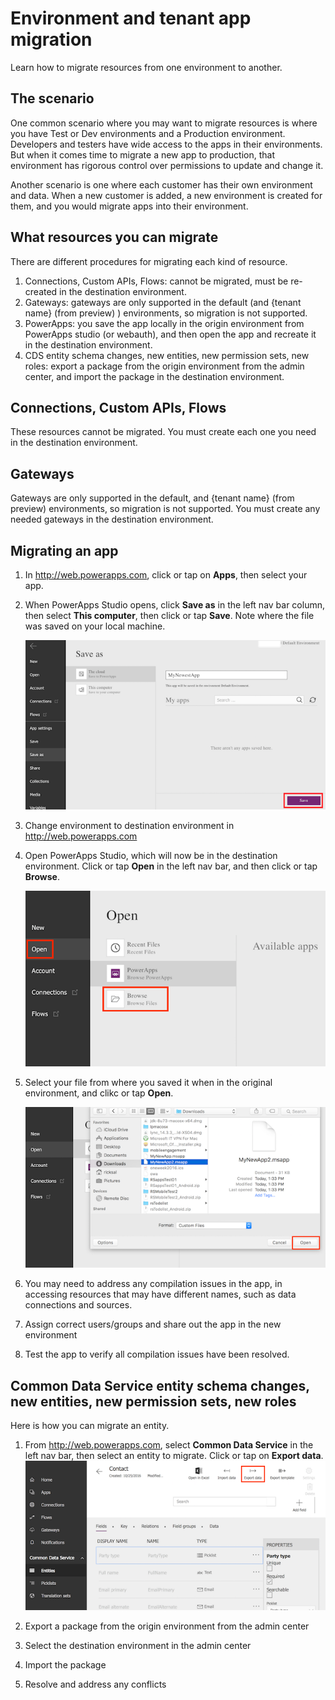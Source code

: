 <properties
	pageTitle="How to migrate PowerApps between environments and tenants | Microsoft PowerApps"
	description="How to migrate apps among environments and tenants"
	services=""
	suite="powerapps"
	documentationCenter="na"
	authors="RickSaling"
	manager="anneta"
	editor=""
	tags=""/>

<tags
   ms.service="powerapps"
   ms.devlang="na"
   ms.topic="article"
   ms.tgt_pltfrm="na"
   ms.workload="na"
   ms.date="10/25/2016"
   ms.author="ricksal"/>

# Environment and tenant app migration
Learn how to migrate resources from one environment to another.

## The scenario
One common scenario where you may want to migrate resources is where you have Test or Dev environments and a Production environment. Developers and testers have wide access to the apps in their environments. But when it comes time to migrate a new app to production, that environment has rigorous control over permissions to update and change it.

Another scenario is one where each customer has their own environment and data. When a new customer is added, a new environment is created for them, and you would migrate apps into their environment.

## What resources you can migrate

There are different procedures for migrating each kind of resource.

1.	Connections, Custom APIs, Flows: cannot be migrated, must be re-created in the destination environment.
2.  Gateways: gateways are only supported in the default (and {tenant name} (from preview) ) environments, so migration is not supported.
3.  PowerApps: you save the app locally in the origin environment from PowerApps studio (or webauth), and then open the app and recreate it in the destination environment.
4.  CDS entity schema changes, new entities, new permission sets, new roles: export a package from the origin environment from the admin center, and import the package in the destination environment.

##  Connections, Custom APIs, Flows

These resources cannot be migrated. You must create each one you need in the destination environment.

## Gateways

Gateways are only supported in the default, and {tenant name} (from preview)  environments, so migration is not supported. You must create any needed gateways in the destination environment.


## Migrating an app

1. In http://web.powerapps.com, click or tap on **Apps**, then select your app.

2. When PowerApps Studio opens, click **Save as** in the left nav bar column, then select **This computer**, then click or tap **Save**. Note where the file was saved on your local machine.

	![](./media/environment-and-tenant-app-migration/save-app.png)

3. Change environment to destination environment in http://web.powerapps.com

4. Open PowerApps Studio, which will now be in the destination environment. Click or tap **Open** in the left nav bar, and then click or tap **Browse**.

	![](./media/environment-and-tenant-app-migration/open-app.png)

5. Select your file from where you saved it when in the original environment, and clikc or tap **Open**.

	![](./media/environment-and-tenant-app-migration/save-new-app.png)

6. You may need to address any compilation issues in the app, in accessing resources that may have different names, such as data connections and sources.
7. Assign correct users/groups and share out the app in the new environment
8. Test the app to verify all compilation issues have been resolved.

## Common Data Service entity schema changes, new entities, new permission sets, new roles
Here is how you can migrate an entity.

1. From http://web.powerapps.com, select **Common Data Service** in the left nav bar, then select an entity to migrate. Click or tap on **Export data**.
	![](./media/environment-and-tenant-app-migration/export-entity.png)

2. Export a package from the origin environment from the admin center
3. Select the destination environment in the admin center
4. Import the package
5. Resolve and address any conflicts
